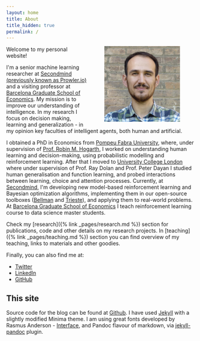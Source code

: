 ```yaml
---
layout: home
title: About
title_hidden: true
permalink: /
---
```


<img src="/images/portrait.jpg" width="40%" align="right"  hspace="40">

Welcome to my personal website! 

I'm a senior machine learning researcher at [Secondmind (previously known as Prowler.io)](https://www.secondmind.ai/) and a visiting professor at [Barcelona Graduate School of Economics](http://www.barcelonagse.eu/study/masters-programs/data-science). My mission is to improve our understanding of intelligence. In my research I focus on decision making, learning and generalization - in my opinion key faculties of intelligent agents, both human and artificial.

I obtained a PhD in Economics from [Pompeu Fabra University](https://www.upf.edu/web/econ), where, under supervision of [Prof. Robin M. Hogarth](http://www.econ.upf.edu/~hogarth/Robin_M._Hogarth/Home.html), I worked on understanding human learning and decision-making, using probabilistic modelling and reinforcement learning. After that I moved to [University College London](https://www.fil.ion.ucl.ac.uk/) where under supervision of Prof. Ray Dolan and Prof. Peter Dayan I studied human generalisation and function learning, and probed interactions between learning, choice and attention processes. Currently, at [Secondmind](https://www.secondmind.ai/), I'm developing new model-based reinforcement learning and Bayesian optimization algorithms, implementing them in our open-source toolboxes ([Bellman](https://github.com/Bellman-devs/bellman) and [Trieste](https://github.com/secondmind-labs/trieste)), and applying them to real-world problems. At [Barcelona Graduate School of Economics](http://www.barcelonagse.eu/study/masters-programs/data-science) I teach reinforcement learning course to data science master students.

Check my [research]({% link _pages/research.md %}) section for publications, code and other details on my research projects. In [teaching]({% link _pages/teaching.md %}) section you can find overview of my teaching, links to materials and other goodies.  

<!-- This is my personal website. I am experimenting with the blog for keeping notes about ideas, research, and sharing my excitement with science. I haven't used it much so far, but I hope you will find useful what is there. 
 -->

Finally, you can also find me at:

- [Twitter](https://twitter.com/HrvojeStojic)   
- [LinkedIn](https://www.linkedin.com/in/hrvoje-stojic-19b7071/) 
- [GitHub](https://github.com/hstojic) 

<!-- 
## Bio

I was born and grew up in Croatia. I got my undergraduate degrees, one in Economics and another in Psychology, at the <a href="http://www.unizg.hr/homepage/about-university/">University of Zagreb</a>. After a short career as a market research analyst at <a href="http://www.ipsosadria.com/">IPSOS Adria</a>, I completed my PhD in Economics at [Universitat Pompeu Fabra](http://www.upf.edu/) in Barcelona, under the supervision of [Robin M. Hogarth](http://www.econ.upf.edu/~hogarth/Robin_M._Hogarth/Home.html). 
 -->

## This site

Source code for the blog can be found at [Github](https://github.com/hstojic/hstojic.github.io). I have used [Jekyll](https://jekyllrb.com) with a slightly modified Minima theme. I am using great fonts developed by Rasmus Anderson - [Interface](https://rsms.me/interface/), and Pandoc flavour of markdown, via [jekyll-pandoc](https://github.com/mfenner/jekyll-pandoc) plugin.